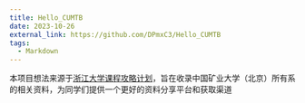 ```yaml
---
title: Hello_CUMTB
date: 2023-10-26
external_link: https://github.com/DPmxC3/Hello_CUMTB
tags:
  - Markdown
---
```


本项目想法来源于<a href="https://github.com/QSCTech/zju-icicles">浙江大学课程攻略计划</a>，旨在收录中国矿业大学（北京）所有系的相关资料，为同学们提供一个更好的资料分享平台和获取渠道
<!--more-->
